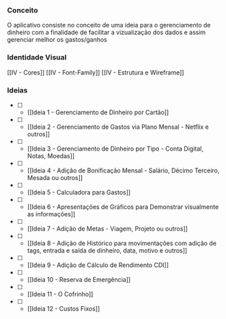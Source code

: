 ### Conceito
O aplicativo consiste no conceito de uma ideia para o gerenciamento de dinheiro com a finalidade de facilitar a vizualização dos dados e assim gerenciar melhor os gastos/ganhos

### Identidade Visual
[[IV - Cores]]
[[IV - Font-Family]]
[[IV - Estrutura e Wireframe]]

### Ideias
- [ ] - [[Ideia 1 - Gerenciamento de Dinheiro por Cartão]]
- [ ] - [[Ideia 2 - Gerenciamento de Gastos via Plano Mensal - Netflix e outros]]
- [ ] - [[Ideia 3 - Gerenciamento de Dinheiro por Tipo - Conta Digital, Notas, Moedas]]
- [ ] - [[Ideia 4 - Adição de Bonificação Mensal - Salário, Décimo Terceiro, Mesada ou outros]]
- [ ] - [[Ideia 5 - Calculadora para Gastos]]
- [ ] - [[Ideia 6 - Apresentações de Gráficos para Demonstrar visualmente as informações]]
- [ ] - [[Ideia 7 - Adição de Metas - Viagem, Projeto ou outros]]
- [ ] - [[Ideia 8 - Adição de Histórico para movimentações com adição de tags, entrada e saída de dinheiro, data, motivo e outros]]
- [ ] - [[Ideia 9 - Adição de Cálculo de Rendimento CDI]]
- [ ] - [[Ideia 10 - Reserva de Emergência]]
- [ ] - [[Ideia 11 - O Cofrinho]]
- [ ] - [[Ideia 12 - Custos Fixos]]



